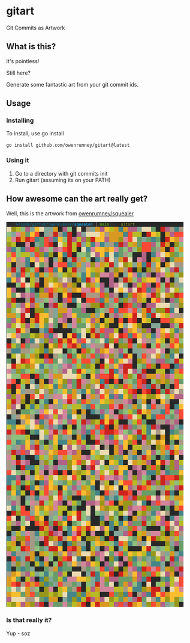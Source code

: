 # gitart
Git Commits as Artwork

## What is this?

It's pointless!

Still here?

Generate some fantastic art from your git commit ids.

## Usage

### Installing

To install, use go install

```shell
go install github.com/owenrumney/gitart@latest
```

### Using it

1. Go to a directory with git commits init
2. Run gitart (assuming its on your PATH)

## How awesome can the art really get?

Well, this is the artwork from [owenrumney/squealer](https://github.com/owenrumney/squealer)

![example.png](example.png)

### Is that really it?

Yup - soz